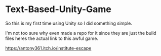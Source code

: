 # Text-Based-Unity-Game

So this is my first time using Unity so I did something simple.

I'm not too sure why even made a repo for it since they are just the build files heres the actual link to this awful game.

https://antony361.itch.io/institute-escape
